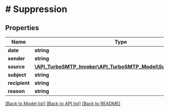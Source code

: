 # # Suppression

## Properties

Name | Type | Description | Notes
------------ | ------------- | ------------- | -------------
**date** | **string** |  | [optional]
**sender** | **string** |  | [optional]
**source** | [**\API_TurboSMTP_Invoker\API_TurboSMTP_Model\SuppressionSource**](SuppressionSource.md) |  | [optional]
**subject** | **string** |  | [optional]
**recipient** | **string** |  | [optional]
**reason** | **string** |  | [optional]

[[Back to Model list]](../../README.md#models) [[Back to API list]](../../README.md#endpoints) [[Back to README]](../../README.md)

